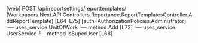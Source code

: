 [web] POST /api/reportsettings/reporttemplates/  (Workpapers.Next.API.Controllers.Reportance.ReportTemplatesController.AddReportTemplate)  [L64–L75] [auth=AuthorizationPolicies.Administrator]
  └─ uses_service UnitOfWork
    └─ method Add [L72]
  └─ uses_service UserService
    └─ method IsSuperUser [L68]

